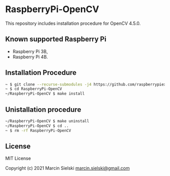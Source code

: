 # RaspberryPi-OpenCV

This repository includes installation procedure for OpenCV 4.5.0.

## Known supported Raspberry Pi

* Raspberry Pi 3B,
* Raspberry Pi 4B.

## Installation Procedure

```bash
~ $ git clone --recurse-submodules -j4 https://github.com/raspberrypiexperiments/RaspberryPi-OpenCV.git
~ $ cd RaspberryPi-OpenCV
~/RaspberryPi-OpenCV $ make install
```

## Unistallation procedure

```bash
~/RaspberryPi-OpenCV $ make uninstall
~/RaspberryPi-OpenCV $ cd ..
~ $ rm -rf RaspberryPi-OpenCV
```

## License

MIT License

Copyright (c) 2021 Marcin Sielski <marcin.sielski@gmail.com>
